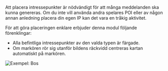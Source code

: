 Att placera intressepunkter är nödvändigt för att många meddelanden ska kunna genereras. Om du inte vill använda andra spelares POI eller av någon annan anledning placera din egen IP kan det vara en tråkig aktivitet.

För att göra placeringen enklare erbjuder denna modul följande förenklingar:
* Alla befintliga intressepunkter av den valda typen är färgade.
* Om markören rör sig utanför bildens räckvidd centreras kartan automatiskt på markören.

![Exempel: Bos](./poi.png)
